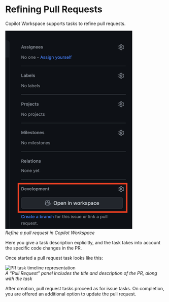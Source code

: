 # Refining Pull Requests

Copilot Workspace supports tasks to refine pull requests. 

<img src="images/open-in-workspace.png" width=400 alt="Button on pull request page to open in Copilot Workspace"><br>*Refine a pull request in Copilot Workspace*

Here you give a task description explicitly, and the task takes into account the specific code changes in the PR.

Once started a pull request task looks like this:

<img src="images/pr-task-timeline-representation.png" width=600 alt="PR task timeline representation"><br>*A “Pull Request” panel includes the title and description of the PR, along with the task*

After creation, pull request tasks proceed as for issue tasks. On completion, you are offered an additional option to update the pull request.